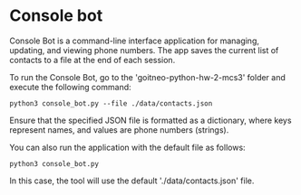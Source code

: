 # Console bot
Console Bot is a command-line interface application for managing, updating, and
viewing phone numbers. The app saves the current list of contacts to a file at
the end of each session.

To run the Console Bot, go to the 'goitneo-python-hw-2-mcs3' folder and execute
the following command:
```console
python3 console_bot.py --file ./data/contacts.json
```
Ensure that the specified JSON file is formatted as a dictionary, where keys
represent names, and values are phone numbers (strings).

You can also run the application with the default file as follows:
```console
python3 console_bot.py
```
In this case, the tool will use the default './data/contacts.json' file.
